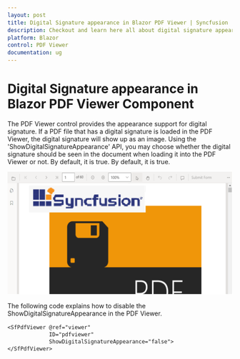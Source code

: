 ```yaml
---
layout: post
title: Digital Signature appearance in Blazor PDF Viewer | Syncfusion
description: Checkout and learn here all about digital signature appearance in Syncfusion Blazor PDF Viewer component and more.
platform: Blazor
control: PDF Viewer
documentation: ug
---
```


# Digital Signature appearance in Blazor PDF Viewer Component

The PDF Viewer control provides the appearance support for digital signature. If a PDF file that has a digital signature is loaded in the PDF Viewer, the digital signature will show up as an image. Using the 'ShowDigitalSignatureAppearance' API, you may choose whether the digital signature should be seen in the document when loading it into the PDF Viewer or not. By default, it is true. By default, it is true.

![Digital Signature appearance](../pdfviewer/images/blazor-pdfviewer-digital-sign.png)

The following code explains how to disable the ShowDigitalSignatureAppearance in the PDF Viewer.

```cshtml
<SfPdfViewer @ref="viewer"
             ID="pdfviewer"
             ShowDigitalSignatureAppearance="false">
</SfPdfViewer>
```
